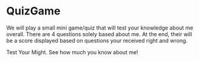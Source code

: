 # QuizGame

We will play a small mini game/quiz that will test your knowledge about me overall. There are 4 questions solely based about me. At the end, their will be a score displayed based on questions your received right and wrong.

Test Your Might. See how much you know about me!
